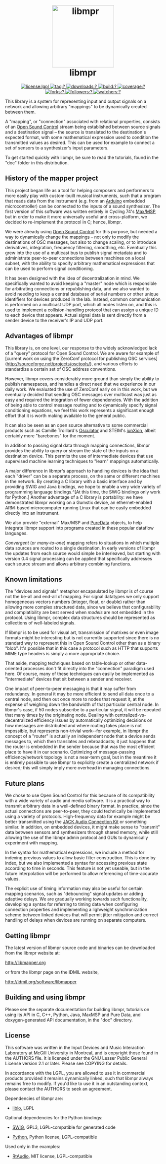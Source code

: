 <h1 align=center>
  <a href="http://libmapper.github.io" title="Libmpr Documentation">
    <img alt="libmpr" src="http://libmapper.github.io/images/libmapper_logo_black_512px.png" style="width:200px">
  </a>
  <br>
  libmpr
</h1>

<p align=center>
  <a href="./LICENSE">
    <img
      alt="license:lgpl"
      src="https://img.shields.io/badge/license-LGPL v2.1-green.svg?style=flat-square"
    />
  </a>
  <a href="https://github.com/libmapper/libmapper/releases">
    <img
      alt="tag:?"
      src="https://img.shields.io/github/tag/libmapper/libmapper.svg?style=flat-square"
    />
  </a>
  <a href="https://github.com/libmapper/libmapper/releases">
    <img
      alt="downloads:?"
      src="https://img.shields.io/github/downloads/libmapper/libmapper/total.svg?style=flat-square"
    />
  </a>
  <a href="https://travis-ci.org/libmapper/libmapper">
    <img
      alt="build:?"
      src="https://img.shields.io/travis/libmapper/libmapper/master.svg?style=flat-square"
    />
  </a>
  <a href="https://codecov.io/gh/libmapper/libmapper">
    <img
      alt="coverage:?"
      src="https://img.shields.io/codecov/c/github/libmapper/libmapper.svg?style=flat-square"
    />
  </a>
  <br/>
  <a href="https://github.com/libmapper/libmapper">
    <img
      alt="forks:?"
      src="https://img.shields.io/github/forks/libmapper/libmapper.svg?style=social"
    />
  </a>
  <a href="https://github.com/libmapper/libmapper">
    <img
      alt="followers:?"
      src="https://img.shields.io/github/stars/libmapper/libmapper.svg?style=social"
    />
  </a>
  <a href="https://github.com/libmapper/libmapper">
    <img
      alt="watchers:?"
      src="https://img.shields.io/github/watchers/libmapper/libmapper.svg?style=social"
    />
  </a>
</p>

This library is a system for representing input and output signals on a network
and allowing arbitrary "mappings" to be dynamically created between them.

A "mapping", or "connection" associated with relational properties, consists of
an [Open Sound Control](http://opensoundcontrol.org/) stream being established
between source signals and a destination signal – the source is translated to
the destination's expected format, with some mathematical expression used to
condition the transmitted values as desired.  This can be used for example to
connect a set of sensors to a synthesizer's input parameters.

To get started quickly with libmpr, be sure to read the tutorials, found in
the "doc" folder in this distribution.

History of the mapper project
-----------------------------

This project began life as a tool for helping composers and performers to more
easily play with custom-built musical instruments, such that a program that
reads data from the instrument (e.g. from an [Arduino](http://www.arduino.cc/)
embedded microcontroller) can be connected to the inputs of a sound synthesizer.
The first version of this software was written entirely in Cycling 74's
[Max/MSP](http://www.cycling74.com/), but in order to make it more universally
useful and cross-platform, we decided to re-implement the protocol in C; hence,
libmpr.

We were already using [Open Sound Control](http://opensoundcontrol.org/) for
this purpose, but needed a way to dynamically change the mappings – not only to
modify the destinations of OSC messages, but also to change scaling, or to
introduce derivatives, integration, frequency filtering, smoothing, etc.
Eventually this grew into the use of a multicast bus to publish signal metadata
and to administrate peer-to-peer connections between machines on a local subnet,
with the ability to specify arbitrary mathematical expressions that can be used
to perform signal conditioning.

It has been designed with the idea of decentralization in mind.  We specifically
wanted to avoid keeping a "master" node which is responsible for arbitrating
connections or republishing data, and we also wanted to avoid needing to keep a
central database of serial numbers or other unique identifiers for devices
produced in the lab.  Instead, common communication is performed on a multicast
UDP port, which all nodes listen on, and this is used to implement a
collision-handling protocol that can assign a unique ID to each device that
appears.  Actual signal data is sent directly from a sender device to the
receiver's IP and UDP port.

Advantages of libmpr
-----------------------

This library is, on one level, our response to the widely acknowledged lack of a
"query" protocol for Open Sound Control.  We are aware for example of
[current work on using the ZeroConf protocol for publishing OSC services]
(http://sourceforge.net/projects/osctools/), and various efforts to standardize
a certain set of OSC address conventions.

However, libmpr covers considerably more ground than simply the ability to
publish namespaces, and handles a direct need that we experience in our daily
work.  We evaluated the use of ZeroConf early on in this work, but we eventually
decided that sending OSC messages over multicast was just as easy and required
the integration of fewer dependencies.  With the addition of being able to
control message routing and to dynamically specify signal conditioning
equations, we feel this work represents a significant enough effort that it is
worth making available to the general public.

It can also be seen as an open source alternative to some commercial products
such as Camille Troillard's [Osculator](http://www.osculator.net/) and STEIM's
[junXion](http://www.steim.org/steim/junxion_v4.html), albeit certainly more
"barebones" for the moment.

In addition to passing signal data through mapping connections, libmpr
provides the ability to query or stream the state of the inputs on a destination
device.  This permits the use of intermediate devices that use supervised
machine learning techniques to "learn" mappings automatically.

A major difference in libmpr's approach to handling devices is the idea that
each "driver" can be a separate process, on the same or different machines in
the network.  By creating a C library with a basic interface and by providing
SWIG and Java bindings, we hope to enable a very wide variety of programming
language bindings.^[At this time, the SWIG bindings only work for Python.]
Another advantage of a C library is portability: we have demonstrated libmpr
working on a Gumstix device, an ethernet-enabled ARM-based microcomputer running
Linux that can be easily embedded directly into an instrument.

We also provide "external" Max/MSP and [PureData](http://puredata.info) objects,
to help integrate libmpr support into programs created in these popular
dataflow languages.

*Convergent* (or *many-to-one*) mapping refers to situations in which multiple
data sources are routed to a single destination.  In early versions of libmpr
the updates from each source would simple be interleaved, but starting with
version 0.4 signal processing can be applied that specifically addresses each
source stream and allows arbitrary combining functions.

Known limitations
-----------------

The "devices and signals" metaphor encapsulated by libmpr is of course not
the be-all and end-all of mapping.  For signal datatypes we only support
homogeneous vectors numbers (integer, float, or double) rather than allowing
more complex structured data, since we believe that configurability and
complatibility are best served when *models* are not embedded in the protocol.
Using libmpr, complex data structures should be represented as collections
of well-labeled signals.

If libmpr is to be used for visual art, transmission of matrixes or even
image formats might be interesting but is not currently supported since there is
no standard way to represent this in Open Sound Control other than as a binary
"blob".  It's possible that in this case a protocol such as HTTP that supports
MIME type headers is simply a more appropriate choice.

That aside, mapping techniques based on table-lookup or other data-oriented
processes don't fit directly into the "connection" paradigm used here.  Of
course, many of these techniques can easily be implemented as "intermediate"
devices that sit between a sender and receiver.

One impact of peer-to-peer messaging is that it may suffer from redundancy.  In
general it may be more efficient to send all data once to a central node, and
then out once more to nodes that request it, at the expense of weighing down the
bandwidth of that particular central node.  In libmpr's case, if 50 nodes
subscribe to a particular signal, it will be repeated that many times by the
originating node.  Dealing with centralized-vs-decentralized efficiency issues
by automatically optimizing decisions on how messages are distributed and where
routing takes place is not impossible, but represents non-trivial work--for
example, in libmpr the concept of a "router" is actually an independent node
that a device sends messages to, which then translates and rebroadcasts; it just
happens that the router is embedded in the sender because that was the most
efficient place to have it in our scenario.  Optimizing of message-passing
efficiency/network topology is not a near-term goal, but in the meantime it is
entirely possible to use libmpr to explicitly create a centralized network
if desired; this will simply imply more overhead in managing connections.

Future plans
------------

We chose to use Open Sound Control for this because of its compatibility with a
wide variety of audio and media software.  It is a practical way to transmit
arbitrary data in a well-defined binary format.  In practice, since the actual
connections are peer-to-peer, they could technically be implemented using a
variety of protocols.  High-frequency data for example might be better
transmitted using the [JACK Audio Connection Kit](http://jackaudio.org) or
something similar.  In addition, on embedded devices, it might make sense to
"transmit" data between sensors and synthesizers through shared memory, while
still allowing the use of the libmpr admin protocol and GUIs to dynamically
experiment with mapping.

In the syntax for mathematical expressions, we include a method for indexing
previous values to allow basic filter construction.  This is done by index, but
we also implemented a syntax for accessing previous state according to time in
seconds.  This feature is not yet useable, but in the future interpolation will
be performed to allow referencing of time-accurate values.

The explicit use of timing information may also be useful for certain mapping
scenarios, such as "debouncing" signal updates or adding adaptive delays.  We
are gradually working towards such functionality, developing a syntax for
referring to timing data when configuring connection properties and implementing
a lighweight synchronization scheme between linked devices that will permit
jitter mitigation and correct handling of delays when devices are running on
separate computers.

Getting libmpr
-----------------

The latest version of libmpr source code and binaries can be downloaded from
the libmpr website at:

<http://libmapper.org>

or from the libmpr page on the IDMIL website,

<http://idmil.org/software/libmapper>

Building and using libmpr
----------------------------

Please see the separate documentation for building libmpr, tutorials on using
its API in C, C++, Python, Java, MaxMSP and Pure Data, and doxygen-generated API
documentation, in the "doc" directory.

License
-------

This software was written in the Input Devices and Music Interaction Laboratory
at McGill University in Montreal, and is copyright those found in the AUTHORS
file.  It is licensed under the GNU Lesser Public General License version 2.1 or
later.  Please see COPYING for details.

In accordance with the LGPL, you are allowed to use it in commercial products
provided it remains dynamically linked, such that libmpr always remains free
to modify.  If you'd like to use it in an outstanding context, please contact
the AUTHORS to seek an agreement.

Dependencies of libmpr are:

* [liblo](http://liblo.sourceforge.net), LGPL

Optional dependencies for the Python bindings:

* [SWIG](http://www.swig.org), GPL3, LGPL-compatible for generated code

* [Python](http://www.python.org), Python license, LGPL-compatible

Used only in the examples:

* [RtAudio](http://www.music.mcgill.ca/~gary/rtaudio), MIT license,
  LGPL-compatible
